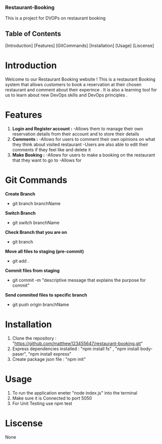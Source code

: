 ### Restaurant-Booking

This is a project for DVOPs on restaurant booking

## Table of Contents

[Introduction]
[Features]
[GitCommands]
[Installation]
[Usage]
[Liscense]

# Introduction

Welcome to our Restaurant Booking website ! This is a restaurant Booking system that allows customers to book a reservation at their chosen restaurant and comment about their experince . It is also a learning tool for us to learn about new DevOps skills and DevOps principles .


# Features

1. **Login and Register account :**
   -Allows them to manage their own reservation details from their account and to 
   store their details 
2. **Comments :**
   -Allows for users to comment their own opinions on what they think about visited restaurant
   -Users are also able to edit their comments if they feel like and delete it
3. **Make Booking :**
   -Allows for users to make a booking on the restaurant that they want to go to
   -Allows for 

# Git Commands

  **Create Branch**
  - git branch branchName

  **Switch Branch**
  - git switch branchName

  **Check Branch that you are on**
  - git branch

  **Move all files to staging (pre-commit)**
  - git add .

 **Commit files from staging**
 - git commit -m "descriptive message that explains the purpose for commit"

 **Send commited files to specific branch**
- git push origin branchName


# Installation 

1. Clone the repository : "https://github.com/matthew123455647/restaurant-booking.git"
2. Express dependencies installed : "npm install fs" , "npm install body-paser", "npm install express"
3. Create package json file : "npm init"

# Usage

1. To run the application eneter "node index.js" into the terminal
2. Make sure it is Connected to port 5050
3. For Unit Testing use npm test

# Liscense 

None

